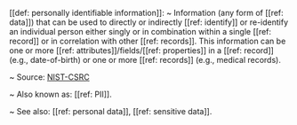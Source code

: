 [[def: personally identifiable information]]:
~ Information (any form of [[ref: data]]) that can be used to directly or indirectly [[ref: identify]] or re-identify an individual person either singly or in combination within a single [[ref: record]] or in correlation with other [[ref: records]]. This information can be one or more [[ref: attributes]]/fields/[[ref: properties]] in a [[ref: record]] (e.g., date-of-birth) or one or more [[ref: records]] (e.g., medical records).

~ Source: [NIST-CSRC](https://csrc.nist.gov/glossary/term/personally_identifiable_information)

~ Also known as: [[ref: PII]].

~ See also: [[ref: personal data]], [[ref: sensitive data]].


